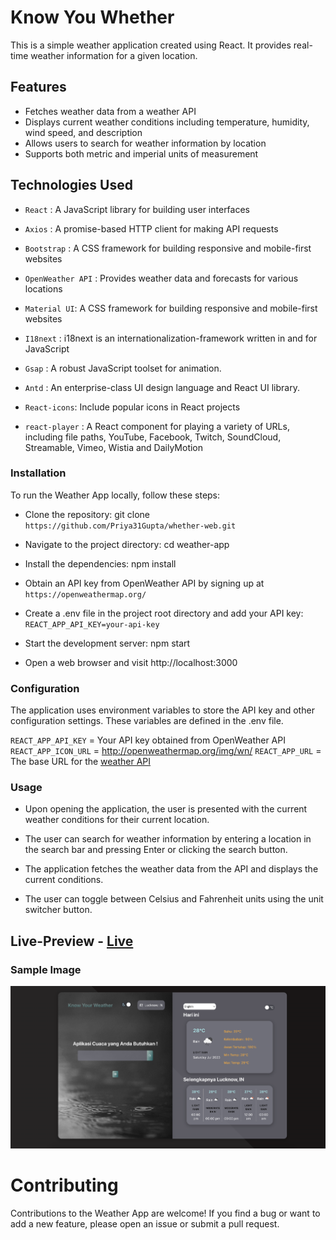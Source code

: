# Know You Whether

This is a simple weather application created using React. It provides real-time weather information for a given location.

## Features
- Fetches weather data from a weather API
- Displays current weather conditions including temperature, humidity, wind speed, and description
- Allows users to search for weather information by location
- Supports both metric and imperial units of measurement

## Technologies Used
- `React` :  A JavaScript library for building user interfaces

- `Axios` : A promise-based HTTP client for making API requests
- `Bootstrap` : A CSS framework for building responsive and mobile-first websites
 - `OpenWeather API` : Provides weather data and forecasts for various locations
- `Material UI`: A CSS framework for building responsive and mobile-first websites
- `I18next` : 
i18next is an internationalization-framework written in and for JavaScript
- `Gsap` : A robust JavaScript toolset for animation.
- `Antd` : An enterprise-class UI design language and React UI library.
- `React-icons`: Include popular icons in  React projects
- `react-player` : A React component for playing a variety of URLs, including file paths, YouTube, Facebook, Twitch, SoundCloud, Streamable, Vimeo, Wistia and DailyMotion


### Installation

To run the Weather App locally, follow these steps:
- Clone the repository: git clone `https://github.com/Priya31Gupta/whether-web.git`

- Navigate to the project directory: cd weather-app

- Install the dependencies: npm install

- Obtain an API key from OpenWeather API by signing up at `https://openweathermap.org/`

- Create a .env file in the project root directory and add your API key: `REACT_APP_API_KEY=your-api-key`

- Start the development server: npm start

- Open a web browser and visit http://localhost:3000
### Configuration

The application uses environment variables to store the API key and other configuration settings. These variables are defined in the .env file.

`REACT_APP_API_KEY` = Your API key obtained from OpenWeather API
`REACT_APP_ICON_URL` = http://openweathermap.org/img/wn/
`REACT_APP_URL` = The base URL for the [weather API ]( https://api.openweathermap.org/data/2.5)


### Usage

- Upon opening the application, the user is presented with the current weather conditions for their current location.

- The user can search for weather information by entering a location in the search bar and pressing Enter or clicking the search button.

- The application fetches the weather data from the API and displays the current conditions.

- The user can toggle between Celsius and Fahrenheit units using the unit switcher button.

## Live-Preview - [Live](https://whether-web.vercel.app/)

### Sample Image 
![img](./src/assets/sample-image.png)
# Contributing
Contributions to the Weather App are welcome! If you find a bug or want to add a new feature, please open an issue or submit a pull request.
